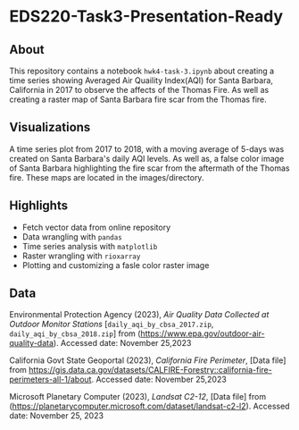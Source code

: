 # EDS220-Task3-Presentation-Ready

## About 
This repository contains a notebook `hwk4-task-3.ipynb` about creating a time series showing Averaged Air Quaility Index(AQI) for Santa Barbara, California in 2017 to observe the affects of the Thomas Fire. As well as creating a raster map of Santa Barbara fire scar from the Thomas fire.

## Visualizations
A time series plot from 2017 to 2018, with a moving average of 5-days was created on Santa Barbara's daily AQI levels. As well as, a false color image of Santa Barbara highlighting the fire scar from the aftermath of the Thomas fire. These maps are located in the images/directory.

## Highlights
- Fetch vector data from online repository
- Data wrangling with `pandas`
- Time series analysis with `matplotlib`
- Raster wrangling with `rioxarray`
- Plotting and customizing a fasle color raster image

## Data
Environmental Protection Agency (2023), *Air Quality Data Collected at Outdoor Monitor Stations* [`daily_aqi_by_cbsa_2017.zip`, `daily_aqi_by_cbsa_2018.zip`] from (https://www.epa.gov/outdoor-air-quality-data). Accessed date: November 25,2023

California Govt State Geoportal (2023), *California Fire Perimeter*, [Data file] from https://gis.data.ca.gov/datasets/CALFIRE-Forestry::california-fire-perimeters-all-1/about. Accessed date: November 25,2023

Microsoft Planetary Computer (2023), *Landsat C2-12*, [Data file] from (https://planetarycomputer.microsoft.com/dataset/landsat-c2-l2). Accessed date: November 25, 2023
